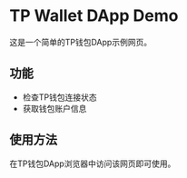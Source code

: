 # TP Wallet DApp Demo

这是一个简单的TP钱包DApp示例网页。

## 功能
- 检查TP钱包连接状态
- 获取钱包账户信息

## 使用方法
在TP钱包DApp浏览器中访问该网页即可使用。 